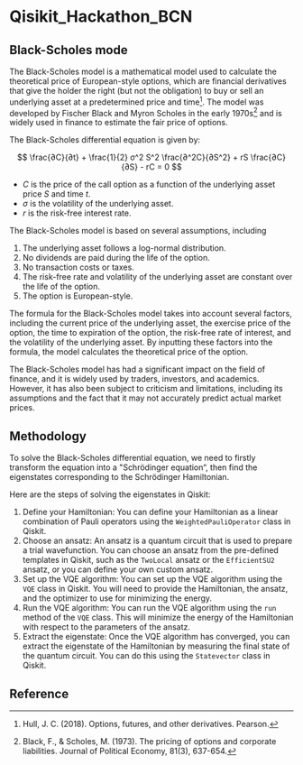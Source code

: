 # Qisikit_Hackathon_BCN

## Black-Scholes mode

The Black-Scholes model is a mathematical model used to calculate the theoretical price of European-style options, which are financial derivatives that give the holder the right (but not the obligation) to buy or sell an underlying asset at a predetermined price and time[^1]. The model was developed by Fischer Black and Myron Scholes in the early 1970s[^2] and is widely used in finance to estimate the fair price of options.

The Black-Scholes differential equation is given by:

$$ \frac{∂C}{∂t} + \frac{1}{2} σ^2 S^2 \frac{∂^2C}{∂S^2} + rS \frac{∂C}{∂S} - rC = 0 $$

- $C$ is the price of the call option as a function of the underlying asset price $S$ and time $t$.
- $σ$ is the volatility of the underlying asset.
- $r$ is the risk-free interest rate.

The Black-Scholes model is based on several assumptions, including 

1. The underlying asset follows a log-normal distribution.
2. No dividends are paid during the life of the option.
3. No transaction costs or taxes.
4. The risk-free rate and volatility of the underlying asset are constant over the life of the option.
5. The option is European-style.

The formula for the Black-Scholes model takes into account several factors, including the current price of the underlying asset, the exercise price of the option, the time to expiration of the option, the risk-free rate of interest, and the volatility of the underlying asset. By inputting these factors into the formula, the model calculates the theoretical price of the option.

The Black-Scholes model has had a significant impact on the field of finance, and it is widely used by traders, investors, and academics. However, it has also been subject to criticism and limitations, including its assumptions and the fact that it may not accurately predict actual market prices.

## Methodology

To solve the Black-Scholes differential equation, we need to firstly transform the equation into a "Schrödinger equation“, then find the eigenstates corresponding to the Schrödinger Hamiltonian.

Here are the steps of solving the eigenstates in Qiskit:

1. Define your Hamiltonian: You can define your Hamiltonian as a linear combination of Pauli operators using the `WeightedPauliOperator` class in Qiskit.
2. Choose an ansatz: An ansatz is a quantum circuit that is used to prepare a trial wavefunction. You can choose an ansatz from the pre-defined templates in Qiskit, such as the `TwoLocal` ansatz or the `EfficientSU2` ansatz, or you can define your own custom ansatz.
3. Set up the VQE algorithm: You can set up the VQE algorithm using the `VQE` class in Qiskit. You will need to provide the Hamiltonian, the ansatz, and the optimizer to use for minimizing the energy.
4. Run the VQE algorithm: You can run the VQE algorithm using the `run` method of the `VQE` class. This will minimize the energy of the Hamiltonian with respect to the parameters of the ansatz.
5. Extract the eigenstate: Once the VQE algorithm has converged, you can extract the eigenstate of the Hamiltonian by measuring the final state of the quantum circuit. You can do this using the `Statevector` class in Qiskit.

##  Reference 

[^1]: Hull, J. C. (2018). Options, futures, and other derivatives. Pearson.
[^2]: Black, F., & Scholes, M. (1973). The pricing of options and corporate liabilities. Journal of Political Economy, 81(3), 637-654.

